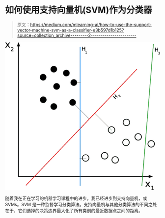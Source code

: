 # 如何使用支持向量机(SVM)作为分类器

> 原文：<https://medium.com/mlearning-ai/how-to-use-the-support-vector-machine-svm-as-a-classifier-e3b597d1b125?source=collection_archive---------2----------------------->

![](img/2571373ec9cf7fbc054bcbbc6f421b8e.png)

随着我在正在学习的机器学习课程中的进步，我已经进步到支持向量机，或 SVMs。SVM 是一种监督学习分类算法。支持向量机与其他分类算法的不同之处在于，它们选择的决策边界最大化了所有类别的最近数据点之间的距离。